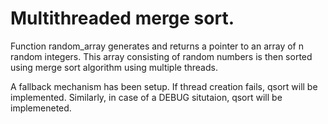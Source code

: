 # Multithreaded merge sort.

Function random_array generates and returns a pointer to an array of n random integers.
This array consisting of random numbers is then sorted using merge sort algorithm using multiple threads.

A fallback mechanism has been setup. If thread creation fails, qsort will be implemented.
Similarly, in case of a DEBUG situtaion, qsort will be implemeneted.
